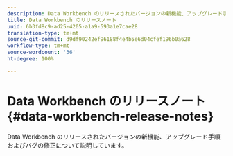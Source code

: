```yaml
---
description: Data Workbench のリリースされたバージョンの新機能、アップグレード手順およびバグの修正について説明しています。
title: Data Workbench のリリースノート
uuid: 6b3fd8c9-ad25-4205-a1a9-593a1e7cae28
translation-type: tm+mt
source-git-commit: d9df90242ef96188f4e4b5e6d04cfef196b0a628
workflow-type: tm+mt
source-wordcount: '36'
ht-degree: 100%

---
```



# Data Workbench のリリースノート{#data-workbench-release-notes}

Data Workbench のリリースされたバージョンの新機能、アップグレード手順およびバグの修正について説明しています。

